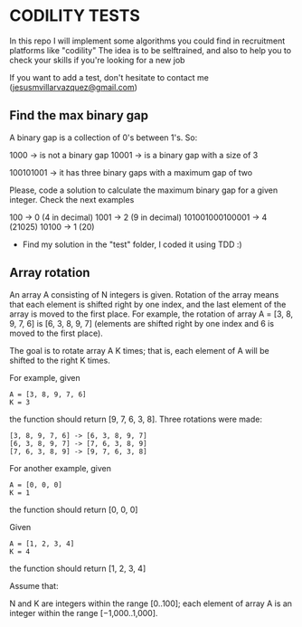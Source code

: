 # CODILITY TESTS
In this repo I will implement some algorithms you could find in recruitment platforms like "codility"
The idea is to be selftrained, and also to help you to check your skills if you're looking for a new job

If you want to add a test, don't hesitate to contact me (jesusmvillarvazquez@gmail.com)

## Find the max binary gap
A binary gap is a collection of 0's between 1's. So:

1000 -> is not a binary gap
10001 -> is a binary gap with a size of 3

100101001 -> it has three binary gaps with a maximum gap of two

Please, code a solution to calculate the maximum binary gap for a given integer. Check the next examples

100 -> 0 (4 in decimal)
1001 -> 2 (9 in decimal)
101001000100001 -> 4 (21025)
10100 -> 1 (20)

* Find my solution in the "test" folder, I coded it using TDD :)

## Array rotation
An array A consisting of N integers is given. Rotation of the array means that each element is shifted right by one index, and the last element of the array is moved to the first place. For example, the rotation of array A = [3, 8, 9, 7, 6] is [6, 3, 8, 9, 7] (elements are shifted right by one index and 6 is moved to the first place).

The goal is to rotate array A K times; that is, each element of A will be shifted to the right K times.

For example, given

    A = [3, 8, 9, 7, 6]
    K = 3
the function should return [9, 7, 6, 3, 8]. Three rotations were made:

    [3, 8, 9, 7, 6] -> [6, 3, 8, 9, 7]
    [6, 3, 8, 9, 7] -> [7, 6, 3, 8, 9]
    [7, 6, 3, 8, 9] -> [9, 7, 6, 3, 8]
For another example, given

    A = [0, 0, 0]
    K = 1
the function should return [0, 0, 0]

Given

    A = [1, 2, 3, 4]
    K = 4
the function should return [1, 2, 3, 4]

Assume that:

N and K are integers within the range [0..100];
each element of array A is an integer within the range [−1,000..1,000].